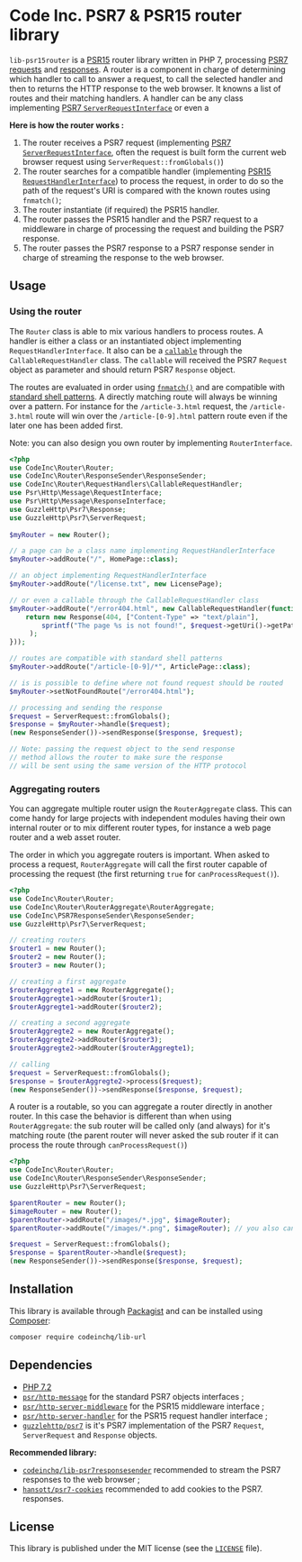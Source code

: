 # Code Inc. PSR7 & PSR15 router library

`lib-psr15router` is a [PSR15](https://www.php-fig.org/psr/psr-15/) router library written in PHP 7, processing [PSR7](https://www.php-fig.org/psr/psr-7/) [requests](https://www.php-fig.org/psr/psr-7/#32-psrhttpmessagerequestinterface) and [responses](https://www.php-fig.org/psr/psr-7/#33-psrhttpmessageresponseinterface). A router is a component in charge of determining which handler to call to answer a request, to call the selected handler and then to returns the HTTP response to the web browser. It knowns a list of routes and their matching handlers. A handler can be any class implementing [PSR7 `ServerRequestInterface`](https://www.php-fig.org/psr/psr-7/#321-psrhttpmessageserverrequestinterface) or even a 

**Here is how the router works :**
1. The router receives a PSR7 request (implementing [PSR7 `ServerRequestInterface`](https://www.php-fig.org/psr/psr-7/#321-psrhttpmessageserverrequestinterface), often the request is built form the current web browser request using `ServerRequest::fromGlobals()`)
2. The router searches for a compatible handler (implementing [PSR15 `RequestHandlerInterface`](https://www.php-fig.org/psr/psr-15/#21-psrhttpserverrequesthandlerinterface)) to process the request, in order to do so the path of the request's URI is compared with the known routes using `fnmatch()`;
4. The router instantiate (if required) the PSR15 handler.
5. The router passes the PSR15 handler and the PSR7 request to a middleware in charge of processing the request and building the PSR7 response. 
6. The router passes the PSR7 response to a PSR7 response sender in charge of streaming the response to the web browser.



## Usage

### Using the router

The `Router` class is able to mix various handlers to process routes. A handler is either a class or an instantiated object implementing `RequestHandlerInterface`. It also can be a [`callable`](http://php.net/manual/en/language.types.callable.php) through the `CallableRequestHandler` class. The `callable` will received the PSR7 `Request` object as parameter and should return PSR7 `Response` object.

The routes are evaluated in order using [`fnmatch()`](http://php.net/manual/en/function.fnmatch.php) and are compatible with [standard shell patterns](https://www.gnu.org/software/findutils/manual/html_node/find_html/Shell-Pattern-Matching.html). A directly matching route will always be winning over a pattern. For instance for the `/article-3.html` request,
the `/article-3.html` route will win over the `/article-[0-9].html` pattern route even if the later one has been added first.

Note: you can also design you own router by implementing `RouterInterface`.

```php
<?php
use CodeInc\Router\Router;
use CodeInc\Router\ResponseSender\ResponseSender;
use CodeInc\Router\RequestHandlers\CallableRequestHandler;
use Psr\Http\Message\RequestInterface;
use Psr\Http\Message\ResponseInterface;
use GuzzleHttp\Psr7\Response;
use GuzzleHttp\Psr7\ServerRequest;
 
$myRouter = new Router();

// a page can be a class name implementing RequestHandlerInterface
$myRouter->addRoute("/", HomePage::class); 

// an object implementing RequestHandlerInterface
$myRouter->addRoute("/license.txt", new LicensePage); 

// or even a callable through the CallableRequestHandler class
$myRouter->addRoute("/error404.html", new CallableRequestHandler(function(RequestInterface $request):ResponseInterface { 
    return new Response(404, ["Content-Type" => "text/plain"], 
        sprintf("The page %s is not found!", $request->getUri()->getPath())
     );
}));

// routes are compatible with standard shell patterns
$myRouter->addRoute("/article-[0-9]/*", ArticlePage::class); 

// is is possible to define where not found request should be routed
$myRouter->setNotFoundRoute("/error404.html");

// processing and sending the response
$request = ServerRequest::fromGlobals();
$response = $myRouter->handle($request);
(new ResponseSender())->sendResponse($response, $request);

// Note: passing the request object to the send response 
// method allows the router to make sure the response 
// will be sent using the same version of the HTTP protocol
```

### Aggregating routers

You can aggregate multiple router usign the `RouterAggregate` class. This can come handy for large projects with independent modules having their own internal router or to mix different router types, for instance a web page router and a web asset router.

The order in which you aggregate routers is important. When asked to process a request, `RouterAggregate` will call the first router capable of processing the request (the first returning `true` for `canProcessRequest()`).  

```php
<?php
use CodeInc\Router\Router;
use CodeInc\Router\RouterAggregate\RouterAggregate;
use CodeInc\PSR7ResponseSender\ResponseSender;
use GuzzleHttp\Psr7\ServerRequest;

// creating routers 
$router1 = new Router();
$router2 = new Router();
$router3 = new Router();

// creating a first aggregate
$routerAggregte1 = new RouterAggregate();
$routerAggregte1->addRouter($router1);
$routerAggregte1->addRouter($router2);

// creating a second aggregate
$routerAggregte2 = new RouterAggregate();
$routerAggregte2->addRouter($router3);
$routerAggregte2->addRouter($routerAggregte1);

// calling 
$request = ServerRequest::fromGlobals();
$response = $routerAggregte2->process($request);
(new ResponseSender())->sendResponse($response, $request);
```
A router is a routable, so you can aggregate a router directly in another router. In this case the behavior is different than when using `RouterAggregate`: the sub router will be called only (and always) for it's matching route (the parent router will never asked the sub router if it can process the route through `canProcessRequest()`)

```php
<?php 
use CodeInc\Router\Router;
use CodeInc\Router\ResponseSender\ResponseSender;
use GuzzleHttp\Psr7\ServerRequest;

$parentRouter = new Router();
$imageRouter = new Router();
$parentRouter->addRoute("/images/*.jpg", $imageRouter);
$parentRouter->addRoute("/images/*.png", $imageRouter); // you also can add multiple routes to the same target

$request = ServerRequest::fromGlobals();
$response = $parentRouter->handle($request);
(new ResponseSender())->sendResponse($response, $request);
```

## Installation

This library is available through [Packagist](https://packagist.org/packages/codeinchq/lib-router) and can be installed using [Composer](https://getcomposer.org/): 

```bash
composer require codeinchq/lib-url
```


## Dependencies 

* [PHP 7.2](http://php.net/releases/7_2_0.php)
* [`psr/http-message`](https://packagist.org/packages/psr/http-message) for the standard PSR7 objects interfaces ;
* [`psr/http-server-middleware`](https://packagist.org/packages/psr/http-server-middleware) for the PSR15 middleware interface ;
* [`psr/http-server-handler`](https://packagist.org/packages/psr/http-server-handler) for the PSR15 request handler interface ;
* [`guzzlehttp/psr7`](https://packagist.org/packages/guzzlehttp/psr7) is it's PSR7 implementation of the PSR7 `Request`, `ServerRequest` and `Response` objects.

**Recommended library:**
* [`codeinchq/lib-psr7responsesender`](https://packagist.org/packages/codeinchq/lib-psr7responsesender) recommended to stream the PSR7 responses to the web browser ;
* [`hansott/psr7-cookies`](https://packagist.org/packages/hansott/psr7-cookies) recommended to add cookies to the PSR7. responses.


## License 
This library is published under the MIT license (see the [`LICENSE`](https://github.com/codeinchq/lib-gui/blob/master/LICENSE) file).


